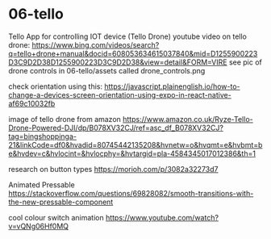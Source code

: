 # 06-tello
Tello App for controlling IOT device (Tello Drone)
youtube video on tello drone:
https://www.bing.com/videos/search?q=tello+drone+manual&docid=608053634615037840&mid=D1255900223D3C9D2D38D1255900223D3C9D2D38&view=detail&FORM=VIRE
see pic of drone controls in 06-tello/assets called drone_controls.png

check orientation using this:
https://javascript.plainenglish.io/how-to-change-a-devices-screen-orientation-using-expo-in-react-native-af69c10032fb

image of tello drone from amazon
https://www.amazon.co.uk/Ryze-Tello-Drone-Powered-DJI/dp/B078XV32CJ/ref=asc_df_B078XV32CJ?tag=bingshoppinga-21&linkCode=df0&hvadid=80745442135208&hvnetw=o&hvqmt=e&hvbmt=be&hvdev=c&hvlocint=&hvlocphy=&hvtargid=pla-4584345017012386&th=1

research on button types
https://morioh.com/p/3082a32273d7

Animated Pressable
https://stackoverflow.com/questions/69828082/smooth-transitions-with-the-new-pressable-component

cool colour switch animation
https://www.youtube.com/watch?v=vQNg06Hf0MQ
